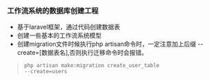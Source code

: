 ### 工作流系统的数据库创建工程

* 基于laravel框架，通过代码创建数据表
* 创建一些基本的工作流系统模型
* 创建migration文件时候执行php artisan命令时，一定注意加上后缀 --create=[数据表名],否则执行迁移命令时会报错。

> <code>php artisan make:migration create_user_table --create=users</code>